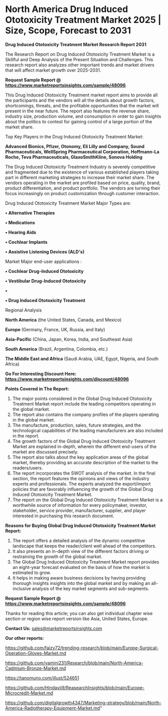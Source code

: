 # North America Drug Induced Ototoxicity Treatment Market 2025 | Size, Scope, Forecast to 2031

<strong>Drug Induced Ototoxicity Treatment Market Research Report 2031</strong>

The Research Report on Drug Induced Ototoxicity Treatment Market is a Skillful and Deep Analysis of the Present Situation and Challenges. This research report also analyzes other important trends and market drivers that will affect market growth over 2025-2031.

<strong>Request Sample Report @ <a href=https://www.marketreportsinsights.com/sample/48096>https://www.marketreportsinsights.com/sample/48096</a></strong>

This Drug Induced Ototoxicity Treatment market report aims to provide all the participants and the vendors will all the details about growth factors, shortcomings, threats, and the profitable opportunities that the market will present in the near future. The report also features the revenue share, industry size, production volume, and consumption in order to gain insights about the politics to contest for gaining control of a large portion of the market share.

Top Key Players in the Drug Induced Ototoxicity Treatment Market:

<strong>Advanced Bionics, Pfizer, Otonomy, Eli Lilly and Company, Sound Pharmaceuticals, WellSpring Pharmaceutical Corporation, Hoffmann-La Roche, Teva Pharmaceuticals, GlaxoSmithKline, Sonova Holding</strong>

The Drug Induced Ototoxicity Treatment Industry is severely competitive and fragmented due to the existence of various established players taking part in different marketing strategies to increase their market share. The vendors operating in the market are profiled based on price, quality, brand, product differentiation, and product portfolio. The vendors are turning their focus increasingly on product customization through customer interaction.

Drug Induced Ototoxicity Treatment Market Major Types are:

<strong>•  Alternative Therapies

•  Medications

•  Hearing Aids

•  Cochlear Implants

•  Assistive Listening Devices (ALD's)</strong>

Market Major end-user applications :

<strong>•  Cochlear Drug-Induced Ototoxicity

•  Vestibular Drug-Induced Ototoxicity

•  

•  Drug Induced Ototoxicity Treatment</strong>

Regional Analysis

</u><strong><b>North America</b></strong> (the United States, Canada, and Mexico)

<strong><b>Europe </b></strong>(Germany, France, UK, Russia, and Italy)

<strong><b>Asia-Pacific</b></strong> (China, Japan, Korea, India, and Southeast Asia)

<strong><b>South America</b></strong> (Brazil, Argentina, Colombia, etc.)

<strong><b>The Middle East and Africa</b></strong> (Saudi Arabia, UAE, Egypt, Nigeria, and South Africa)

<strong>Go For Interesting Discount Here: <a href=https://www.marketreportsinsights.com/discount/48096>https://www.marketreportsinsights.com/discount/48096</a></strong>

<strong>Points Covered in The Report:</strong>
<ol>
  <li>The major points considered in the Global Drug Induced Ototoxicity Treatment Market report include the leading competitors operating in the global market.</li>
  <li>The report also contains the company profiles of the players operating in the global market.</li>
  <li>The manufacture, production, sales, future strategies, and the technological capabilities of the leading manufacturers are also included in the report.</li>
  <li>The growth factors of the Global Drug Induced Ototoxicity Treatment Market are explained in-depth, wherein the different end-users of the market are discussed precisely.</li>
  <li>The report also talks about the key application areas of the global market, thereby providing an accurate description of the market to the readers/users.</li>
  <li>The report incorporates the SWOT analysis of the market. In the final section, the report features the opinions and views of the industry experts and professionals. The experts analyzed the export/import policies that are favorably influencing the growth of the Global Drug Induced Ototoxicity Treatment Market.</li>
  <li>The report on the Global Drug Induced Ototoxicity Treatment Market is a worthwhile source of information for every policymaker, investor, stakeholder, service provider, manufacturer, supplier, and player interested in purchasing this research document.</li>
</ol>
<strong>Reasons for Buying Global Drug Induced Ototoxicity Treatment Market Report:</strong>

<ol>
  <li>The report offers a detailed analysis of the dynamic competitive landscape that keeps the reader/client well ahead of the competitors.</li>
  <li>It also presents an in-depth view of the different factors driving or restraining the growth of the global market.</li>
  <li>The Global Drug Induced Ototoxicity Treatment Market report provides an eight-year forecast evaluated on the basis of how the market is estimated to grow.</li>
  <li>It helps in making aware business decisions by having providing thorough insights insights into the global market and by making an all-inclusive analysis of the key market segments and sub-segments.</li>
</ol>
<strong>Request Sample Report @ <a href=https://www.marketreportsinsights.com/sample/48096>https://www.marketreportsinsights.com/sample/48096</a></strong>


Thanks for reading this article; you can also get individual chapter wise section or region wise report version like Asia, United States, Europe.

<strong>Contact Us:</strong>
sales@marketreportsinsights.com

<strong>Our other reports:</strong>

<a href=https://github.com/faizy72/trending-research/blob/main/Europe-Surgical-Operation-Gloves-Market.md>https://github.com/faizy72/trending-research/blob/main/Europe-Surgical-Operation-Gloves-Market.md</a>

<a href=https://github.com/yamini231/Research/blob/main/North-America-Cadmium-Bronze-Market.md>https://github.com/yamini231/Research/blob/main/North-America-Cadmium-Bronze-Market.md</a>

<a href=https://tanomuno.com/illust/524651>https://tanomuno.com/illust/524651</a>

<a href=https://github.com/Hindavii9/ReasearchInsights/blob/main/Europe-Microcredit-Market.md>https://github.com/Hindavii9/ReasearchInsights/blob/main/Europe-Microcredit-Market.md</a>

<a href=https://github.com/digitalgrowth4347/Marketing-strategy/blob/main/North-America-Radiotherapy-Equipment-Market.md>https://github.com/digitalgrowth4347/Marketing-strategy/blob/main/North-America-Radiotherapy-Equipment-Market.md</a>"

